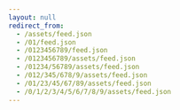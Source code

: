 ```yaml
---
layout: null
redirect_from:
  - /assets/feed.json
  - /01/feed.json
  - /0123456789/feed.json
  - /0123456789/assets/feed.json
  - /01234/56789/assets/feed.json
  - /012/345/678/9/assets/feed.json
  - /01/23/45/67/89/assets/feed.json
  - /0/1/2/3/4/5/6/7/8/9/assets/feed.json
---
```

